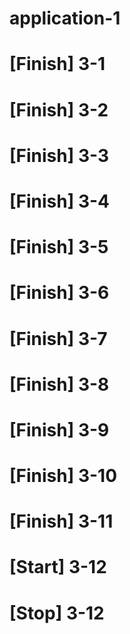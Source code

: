 # application-1
# [Finish] 3-1
# [Finish] 3-2
# [Finish] 3-3
# [Finish] 3-4
# [Finish] 3-5
# [Finish] 3-6
# [Finish] 3-7
# [Finish] 3-8
# [Finish] 3-9
# [Finish] 3-10
# [Finish] 3-11
# [Start] 3-12
# [Stop] 3-12
